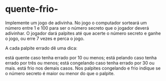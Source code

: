 # quente-frio-
Implemente um jogo de adivinha. No jogo o computador sorteará um número entre 1 e 100 para ser o número secreto que o jogador deverá adivinhar. O jogador dará palpites até que acerte o número secreto e ganhe o jogo, ou erre 7 vezes e perca o jogo.

A cada palpite errado dê uma dica:

está quente caso tenha errado por 10 ou menos;
está pelando caso tenha errado por três ou menos;
está congelando caso tenha errado por 30 ou mais.
está frio nos demais casos.
Nos palpites congelando e frio indique se o número secreto é maior ou menor do que o palpite.

